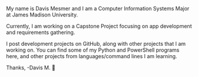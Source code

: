 My name is Davis Mesmer and I am a Computer Information Systems Major at James Madison University.

Currently, I am working on a Capstone Project focusing on app development and requirements gathering.

I post development projects on GitHub, along with other projects that I am working on. 
You can find some of my Python and PowerShell programs here, and other projects from languages/command lines I am learning.

Thanks,
-Davis M. 🙂
